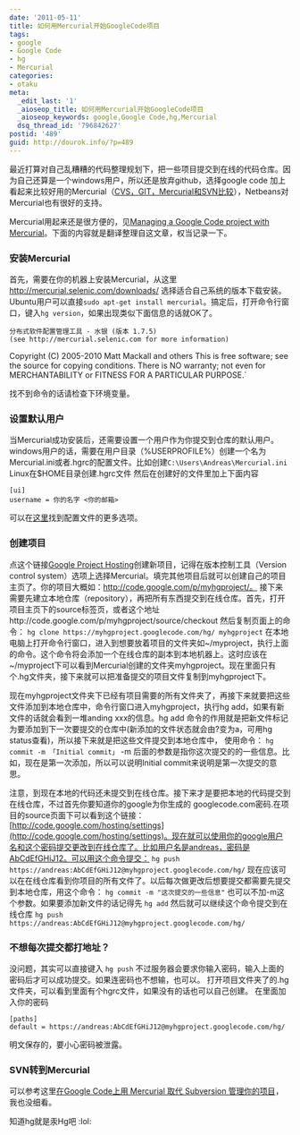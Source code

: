 ```yaml
---
date: '2011-05-11'
title: 如何用Mercurial开始GoogleCode项目
tags:
- google
- Google Code
- hg
- Mercurial
categories:
- otaku
meta:
  _edit_last: '1'
  _aioseop_title: 如何用Mercurial开始GoogleCode项目
  _aioseop_keywords: google,Google Code,hg,Mercurial
  dsq_thread_id: '796842627'
postid: '489'
guid: http://dourok.info/?p=489
---
```

最近打算对自己乱糟糟的代码整理规划下，把一些项目提交到在线的代码仓库。因为自己还算是一个windows用户，所以还是放弃github，选择google
code
加上看起来比较好用的Mercurial（[CVS，GIT，Mercurial和SVN比较](http://www.cnblogs.com/greenmile/archive/2010/04/20/VCS.html)），Netbeans对Mercurial也有很好的支持。

Mercurial用起来还是很方便的，见[Managing a Google Code project with
Mercurial](http://blog.dreasgrech.com/2010/07/managing-google-code-project-with.html)。下面的内容就是翻译整理自这文章，权当记录一下。

### 安装Mercurial

首先，需要在你的机器上安装Mercurial，从这里 http://mercurial.selenic.com/downloads/  选择适合自己系统的版本下载安装。Ubuntu用户可以直接`sudo apt-get install mercurial`。搞定后，打开命令行窗口，键入`hg version`，如果出现类似下面信息的话就OK了。

```
分布式软件配置管理工具 - 水银 (版本 1.7.5)
(see http://mercurial.selenic.com for more information)
```

Copyright (C) 2005-2010 Matt Mackall and others
This is free software; see the source for copying conditions. There is NO
warranty; not even for MERCHANTABILITY or FITNESS FOR A PARTICULAR PURPOSE.`

找不到命令的话请检查下环境变量。

### 设置默认用户

当Mercurial成功安装后，还需要设置一个用户作为你提交到仓库的默认用户。
windows用户的话，需要在用户目录（%USERPROFILE%）创建一个名为Mercurial.ini或者.hgrc的配置文件。比如创建`C:\Users\Andreas\Mercurial.ini`
Linux在\$HOME目录创建.hgrc文件 然后在创建好的文件里加上下面内容

```
[ui]
username = 你的名字 <你的邮箱>
```

可以在[这里](http://www.selenic.com/mercurial/hgrc.5.html)找到配置文件的更多选项。

### 创建项目

点这个链接[Google Project
Hosting](http://code.google.com/hosting/createProject)创建新项目，记得在版本控制工具（Version
control
system）选项上选择Mercurial。填完其他项目后就可以创建自己的项目主页了。你的项目大概如：http://code.google.com/p/myhgproject/。
接下来需要先建立本地仓库（repository），再把所有东西提交到在线仓库。首先，打开项目主页下的source标签页，或者这个地址http://code.google.com/p/myhgproject/source/checkout
然后复制页面上的命令： `hg clone https://myhgproject.googlecode.com/hg/ myhgproject`
在本地电脑上打开命令行窗口，进入到想要放着项目的文件夹如~/myproject，执行上面的命令。这个命令将会添加一个在线仓库的副本到本地机器上。这时应该在~/myproject下可以看到Mercurial创建的文件夹myhgproject。现在里面只有个.hg文件夹，接下来就可以把准备提交的项目文件复制到myhgproject下。

现在myhgproject文件夹下已经有项目需要的所有文件夹了，再接下来就要把这些文件添加到本地仓库中，命令行窗口进入myhgproject，执行hg
add，如果有新文件的话就会看到一堆anding xxx的信息。hg add
命令的作用就是把新文件标记为要添加到下一次要提交的仓库中(新添加的文件状态就会由?变为a，可用hg
status查看)，所以接下来就是把这些文件提交到本地仓库中， 使用命令：
`hg commit -m 「Initial commit」` -m
后面的参数是指你这次提交的的一些信息。比如，现在是第一次添加，所以可以说明Initial
commit来说明是第一次提交的意思。

注意，到现在本地的代码还未提交到在线仓库。接下来才是要把本地的代码提交到在线仓库，不过首先你要知道你的google为你生成的
googlecode.com密码.在项目的source页面下可以看到这个链接：[http://code.google.com/hosting/settings](http://code.google.com/hosting/settings)。现在就可以使用你的google用户名和这个密码提交更改到在线仓库了。比如用户名是andreas，密码是AbCdEfGHiJ12。可以用这个命令提交：
`hg push https://andreas:AbCdEfGHiJ12@myhgproject.googlecode.com/hg/`
现在应该可以在在线仓库看到你项目的所有文件了。以后每次做更改后想要提交都需要先提交到本地仓库，用这个命令：
`hg commit -m "这次提交的一些信息"` 也可以不加-m这个参数。如果要添加新文件的话记得先
`hg add` 然后就可以继续这个命令提交到在线仓库
`hg push https://andreas:AbCdEfGHiJ12@myhgproject.googlecode.com/hg/`

### 不想每次提交都打地址？

没问题，其实可以直接键入 `hg push`
不过服务器会要求你输入密码，输入上面的密码后才可以成功提交。如果连密码也不想输，也可以。
打开项目文件夹了的.hg文件夹，可以看到里面有个hgrc文件，如果没有的话也可以自己创建。
在里面加入你的密码

```
[paths]
default = https://andreas:AbCdEfGHiJ12@myhgproject.googlecode.com/hg/
```

明文保存的，要小心密码被泄露。

### SVN转到Mercurial

可以参考这里[在Google Code上用 Mercurial 取代 Subversion
管理你的项目](http://leeiio.me/googlecode-converting-svn-to-hg/)，我也没细看。

知道hg就是汞Hg吧 :lol:
